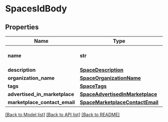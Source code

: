 # SpacesIdBody

## Properties
Name | Type | Description | Notes
------------ | ------------- | ------------- | -------------
**name** | **str** | The new name of the space. | [optional] 
**description** | [**SpaceDescription**](SpaceDescription.md) |  | [optional] 
**organization_name** | [**SpaceOrganizationName**](SpaceOrganizationName.md) |  | [optional] 
**tags** | [**SpaceTags**](SpaceTags.md) |  | [optional] 
**advertised_in_marketplace** | [**SpaceAdvertisedInMarketplace**](SpaceAdvertisedInMarketplace.md) |  | [optional] 
**marketplace_contact_email** | [**SpaceMarketplaceContactEmail**](SpaceMarketplaceContactEmail.md) |  | [optional] 

[[Back to Model list]](../README.md#documentation-for-models) [[Back to API list]](../README.md#documentation-for-api-endpoints) [[Back to README]](../README.md)

